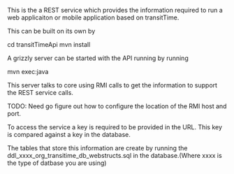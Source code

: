 This is the a REST service which provides the information required to run a web applicaiton or mobile application based on transitTime.

This can be built on its own by 

cd transitTimeApi
mvn install

A grizzly server can be started with the API running by running

mvn exec:java

This server talks to core using RMI calls to get the information to support the REST service calls.

TODO: Need go figure out how to configure the location of the RMI host and port.

To access the service a key is required to be provided in the URL. This key is compared against a key in the database.

The tables that store this information are create by running the ddl_xxxx_org_transitime_db_webstructs.sql in the database.(Where xxxx is the type of datbase you are using)
